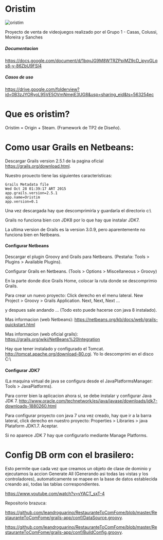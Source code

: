 # Oristim
![oristim](http://i.imgur.com/EYeMvFe.png?1)

Proyecto de venta de videojuegos realizado por el Grupo 1 - Casas, Colussi, Moreira y Sanches

<h5>Documentacion</h5>

https://docs.google.com/document/d/1bqvJG9M8WTRZPpiMZ9cD_ipyvGLqs8-y-86ZbU9FSI4

<h5>Casos de uso</h5>

https://drive.google.com/folderview?id=0B3zJYORyoL95VE5OVmNmejE3UG8&usp=sharing_eid&ts=563254ec



# Que es oristim?
Oristim = Origin + Steam.
(Framework de TP2 de Diseño).


# Como usar Grails en Netbeans:

Descargar Grails version 2.5.1 de la pagina oficial https://grails.org/download.html.

Nuestro prouecto tiene las siguientes caracteristicas:


	Grails Metadata file
	Wed Oct 28 01:39:17 ART 2015
	app.grails.version=2.5.1
	app.name=Oristim
	app.version=0.1


Una vez descargada hay que descomprimirla y guardarla el directorio c:\

Grails no funciona bien con JDK8 por lo que hay que instalar JDK7.

La ultima version de Grails es la version 3.0.9, pero aparentemente no funciona bien en Netbeans.

<h4>Configurar Netbeans</h4>

Descargar el plugin Groovy and Grails para Netbeans. (Pestaña: Tools > Plugins > Available Plugins).

Configurar Grails en Netbeans. (Tools > Options > Miscellaneous > Groovy)

En la parte donde dice Grails Home, colocar la ruta donde se descomprimio Grails.

Para crear un nuevo proyecto: Click derecho en el menu lateral. New Project > Groovy > Grails Application. Next, Next, Next ...

y despues sale andando ... (Todo esto puede hacerse con java 8 instalado).

Mas informacion (web Netbeans): https://netbeans.org/kb/docs/web/grails-quickstart.html

Mas informacion (web oficial grails): https://grails.org/wiki/NetBeans%20Integration

Hay que tener instalado y configurado el Tomcat. http://tomcat.apache.org/download-80.cgi. Yo lo descomprimi en el disco C:\

<h4>Configurar JDK7</h4>

(La maquina virtual de java se configura desde el JavaPlatformsManager: Tools > JavaPlatforms).

Para correr bien la aplicacion ahora si, se debe instalar y configurar Java JDK 7.  http://www.oracle.com/technetwork/es/java/javase/downloads/jdk7-downloads-1880260.html 

Para configurar proyecto con java 7 una vez creado, hay que ir a la barra lateral, click derecho en nuestro proyecto: Properties > Libraries > java Plataform JDK1.7. Aceptar.

Si no aparece JDK 7 hay que configurarlo mediante Manage Platforms.

# Config DB orm con el brasilero:

Esto permite que cada vez que creamos un objeto de clase de dominio y ejecutamos la accion Generate All (Generando asi todas las vistas y los controladores), automaticamente se mapee en la base de datos establecida creando asi, todas las tablas correspondientes.

https://www.youtube.com/watch?v=vYACT_sxT-4

Repositorio brazuca:

https://github.com/leandroguarino/RestauranteToComFome/blob/master/RestauranteToComFome/grails-app/conf/DataSource.groovy.

https://github.com/leandroguarino/RestauranteToComFome/blob/master/RestauranteToComFome/grails-app/conf/BuildConfig.groovy.
